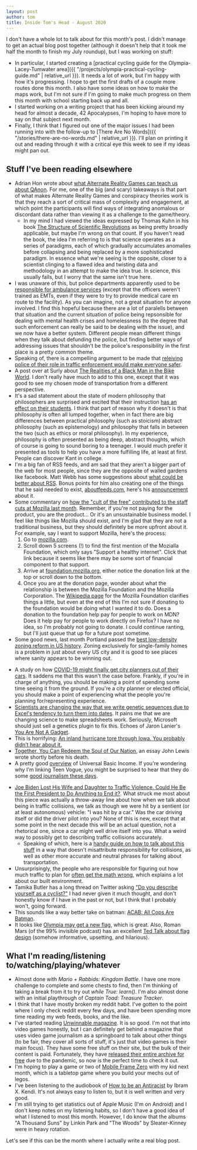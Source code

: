 ```yaml
---
layout: post
author: tom
title: Inside Tom's Head - August 2020
---
```

I don't have a whole lot to talk about for this month's post. I didn't manage to get an actual blog post together (although it doesn't help that it took me half the month to finish my July roundup), but I was working on stuff:
* In particular, I started creating a [practical cycling guide for the Olympia-Lacey-Tumwater area]({{ "/projects/olympia-practical-cycling-guide.md" | relative_url }}). It needs a lot of work, but I'm happy with how it's progressing. I hope to get the first drafts of a couple more routes done this month. I also have some ideas on how to make the maps work, but I'm not sure if I'm going to make much progress on them this month with school starting back up and all.
* I started working on a writing project that has been kicking around my head for almost a decade, 42 Apocalypses, I'm hoping to have more to say on that subject next month.
* Finally, I think that I figured out one of the major issues I had been running into with the follow-up to [There Are No Words]({{ "/stories/there-are-no-words.md" | relative_url }}). I'll plan on printing it out and reading through it with a critical eye this week to see if my ideas might pan out.

## Stuff I've been reading elsewhere
* Adrian Hon wrote about [what Alternate Reality Games can teach us about QAnon](https://mssv.net/2020/08/02/what-args-can-teach-us-about-qanon/). For me, one of the big (and scary) takeaways is that part of what makes Alternate Reality Games and conspiracy theories work is that they reach a sort of critical mass of complexity and engagement, at which point the participants will find ways of integrating anomalous or discordant data rather than viewing it as a challenge to the game/theory.
    * In my mind I had viewed the ideas expressed by Thomas Kuhn in his book [The Structure of Scientific Revolutions](https://www.worldcat.org/title/the-structure-of-scientific-revolutions/oclc/959412835) as being pretty broadly applicable, but maybe I'm wrong on that count. If you haven't read the book, the idea I'm referring to is that science operates as a series of paradigms, each of which gradually accumulates anomalies before collapsing and being replaced by a more sophisticated paradigm. In essence what we're seeing is the opposite, closer to a scientist clinging to a flawed idea and twisting data and methodology in an attempt to make the idea true. In science, this usually fails, but I worry that the same isn't true here.
* I was unaware of this, but police departments apparently used to be [responsible for ambulance services](https://kottke.org/20/08/defund-the-police-weve-already-done-it-successfully-in-america) (except that the officers weren't trained as EMTs, even if they were to try to provide medical care en route to the facility). As you can imagine, not a great situation for anyone involved. I find this hopeful because there are a lot of paralells between that situation and the current situation of police being repsonsible for dealing with mental health crises and homelessness (to the degree that such enforcement can really be said to be dealing with the issue), and we now have a better system. Different people mean different things when they talk about defunding the police, but finding better ways of addressing issues that shouldn't be the police's responsibility in the first place is a pretty common theme.
* Speaking of, there is a compelling argument to be made that [releiving police of their role in traffic enforcement would make everyone safer](https://cal.streetsblog.org/2020/08/06/reducing-the-role-of-police-in-traffic-enforcement-could-increase-safety-for-everyone/).
* A post over at Surly about [The Realities of a Black Man in the Bike World](https://surlybikes.com/index.php/blog/realities_of_a_black_man_in_the_bike_world). I don't really have much to add to this one, except that it was good to see my chosen mode of transportation from a different perspective.
* It's a sad statement about the state of modern philosophy that philosophers are surprised and excited that their instruction [has an effect on their students](https://www.vox.com/future-perfect/21354037/moral-philosophy-class-meat-vegetarianism-peter-singer). I think that part of reason why it doesn't is that philosophy is often all lumped together, when in fact there are big differences between practical philosophy (such as stoicism) abstract philosophy (such as epistemology) and philosophy that falls in between the two (such as ethics or moral philosophy). In my experience, philosophy is often presented as being deep, abstract thoughts, which of course is going to sound boring to a teenager. I would much prefer it presented as tools to help you have a more fulfilling life, at least at first. People can discover Kant in college.
* I'm a big fan of RSS feeds, and am sad that they aren't a bigger part of the web for most people, since they are the opposite of walled gardens like facebook. Matt Webb has some suggestions about [what could be better about RSS](http://interconnected.org/home/2020/07/29/improving_rss). Bonus points for him also creating one of the things that he said needed to exist, [aboutfeeds.com](https://aboutfeeds.com/), here's his [announcement](http://interconnected.org/home/2020/08/12/introducing_aboutfeeds) about it.
* Some commentary on [how the "cult of the free" contributed to the staff cuts at Mozilla last month](http://www.quirksmode.org/blog/archives/2020/08/the_cult_of_the.html). Remember, if you're not paying for the product, you are the product... Or it's an unsustainable business model. I feel like things like Mozilla should exist, and I'm glad that they are not a traditional business, but they should definitely be more upfront about it. For example, say I want to support Mozilla, here's the process:
    1. Go to [mozilla.com](http://mozilla.org).
    2. Scroll down 5 screens (!) to find the first mention of the Mozialla Foundation, which only says "Support a healthy internet". Click that link because it seems like there may be some sort of financial component to that support.
    3. Arrive at [foundation.mozilla.org](https://foundation.mozilla.org/en/), either notice the donation link at the top or scroll down to the bottom.
    4. Once you are at the donation page, wonder about what the relationship is between the Mozilla Foundation and the Mozilla Corporation. The [Wikipedia page](https://en.wikipedia.org/wiki/Mozilla_Foundation) for the Mozilla Foundation clarifies things a little, but even at the end of this I'm not sure if donating to the foundation would be doing what I wanted it to do. Does a donation to the foundation help pay for people to work on MDN? Does it help pay for people to work directly on Firefox? I have no idea, so I'm probably not going to donate. I could continue ranting, but I'll just queue that up for a future post sometime.
* Some good news, last month Portland passed the [best low-density zoning reform in US history](https://www.sightline.org/2020/08/11/on-wednesday-portland-will-pass-the-best-low-density-zoning-reform-in-us-history/). Zoning exclusively for single-family homes is a problem in just about every US city and it is good to see places where sanity appears to be winning out.
- A study on how [COVID-19 might finally get city planners out of their cars](https://usa.streetsblog.org/2020/08/13/study-covid-19-might-finally-get-city-planners-out-of-their-cars/). It saddens me that this wasn't the case before. Frankly, if you're in charge of anything, you should be making a point of spending some time seeing it from the ground. If you're a city planner or elected official, you should make a point of experiencing what the people you're planning for/representing experience.
- [Scientists are changing the way that we write genetic sequences due to Excel's tendency to turn them into dates](https://www.theverge.com/2020/8/6/21355674/human-genes-rename-microsoft-excel-misreading-dates). It pains me that we are changing science to make spreadsheets work. Seriously, Microsoft should just sell a genetics plugin to fix this. Echoes of Jaron Lanier's [You Are Not A Gadget](https://www.worldcat.org/title/you-are-not-a-gadget-a-manifesto/oclc/712547574).
- This is horrifying: [An inland hurricane tore through Iowa. You probably didn’t hear about it.](https://www.washingtonpost.com/outlook/2020/08/14/iowa-derecho-attention-aid/)
- [Together, You Can Redeem the Soul of Our Nation](https://www.nytimes.com/2020/07/30/opinion/john-lewis-civil-rights-america.html), an essay John Lewis wrote shortly before his death.
- A pretty good [overview](https://www.teenvogue.com/story/universal-basic-income-explained) of Universal Basic Income. If you're wondering why I'm linking Teen Vogue, you might be surprised to hear that they do some [good journalism these days](https://news.avclub.com/a-user-s-guide-to-teen-vogue-which-is-quietly-doing-ve-1798254924).
* [Joe Biden Lost His Wife and Daughter to Traffic Violence. Could He Be the First President to Do Anything to End it?](https://usa.streetsblog.org/2020/08/24/joe-biden-lost-his-wife-and-daughter-to-traffic-violence-could-he-be-the-first-president-to-do-anything-to-end-it/). What struck me most about this piece was actually a throw-away line about how when we talk about being in traffic collisions, we talk as though we were hit by a sentient (or at least autonomous) vehicle: "I was hit by a car." Was the car driving itself or did the driver pilot into you? None of this is new, except that at some point in the next decade this will be an actual question, not a rhetorical one, since a car might well drive itself into you. What a weird way to possibly get to describing traffic collisions accurately.
    * Speaking of which, here is a [handy guide on how to talk about this stuff](http://seattlegreenways.org/blog/2015/01/06/lets-talk-safe-streets/) in a way that doesn't misattribute responsibility for collisions, as well as other more accurate and neutral phrases for talking about transportation.
* Unsurprisingly, the people who are responsible for figuring out how much traffic to plan for [often get the math wrong](https://www.vice.com/en_us/article/v7gxy9/the-broken-algorithm-that-poisoned-american-transportation-v27n3), which explains a lot about our built environment.
* Tamika Butler has a long thread on Twitter asking ["Do you describe yourself as a cyclist?"](https://mobile.twitter.com/TamikaButler/status/1298492283143118854) I had never given it much thought, and don't honestly know if I have in the past or not, but I think that I probably won't, going forward.
* This sounds like a way better take on batman: [ACAB: All Cops Are Batman](https://boingboing.net/2020/08/28/acab-all-cops-are-batman.html).
* It looks like [Olympia may get a new flag](https://lariatcreative.com/Olympia-Flag-Design), which is great. Also, Roman Mars (of the 99% invisible podcast) has an excellent [Ted Talk about flag design](https://www.youtube.com/watch?v=pnv5iKB2hl4) (somehow informative, upsetting, and hilarious).

## What I'm reading/listening to/watching/playing/whatever
* Almost done with *Mario + Rabbids: Kingdom Battle*. I have one more challenge to complete and some chests to find, then I'm thinking of taking a break from it to try out *while True: learn()*. I'm also almost done with an initial playthrough of *Captain Toad: Treasure Tracker*.
* I think that I have mostly broken my reddit habit. I've gotten to the point where I only check reddit every few days, and have been spending more time reading my web feeds, books, and the like.
* I've started reading [Unwinnable magazine](https://unwinnable.com/). It is so good. I'm not that into video games honestly, but I can definitely get behind a magazine that uses video game journalism as a springboard to talk about other things (to be fair, they cover all sorts of stuff, it's just that video games is their main focus). They have some free stuff on their site, but the bulk of their content is paid. Fortunately, they have [released their entire archive for free](https://unwinnable.com/stay-home/) due to the pandemic, so now is the perfect time to check it out.
* I'm hoping to play a game or two of [Mobile Frame Zero](http://mobileframezero.com/mfz/) with my kid next month, which is a tabletop game where you build your mechs out of legos.
* I've been listening to the audiobook of [How to be an Antiracist](https://www.worldcat.org/title/how-to-be-an-antiracist/oclc/1104067684) by Ibram X. Kendi. It's not always easy to listen to, but it is well written and very good.
* I'm still trying to get statistics out of Apple Music (I'm on Android) and I don't keep notes on my listening habits, so I don't have a good idea of what I listened to most this month. However, I do know that the albums "A Thousand Suns" by Linkin Park and "The Woods" by Sleater-Kinney were in heavy rotation.

Let's see if this can be the month where I actually write a real blog post.
